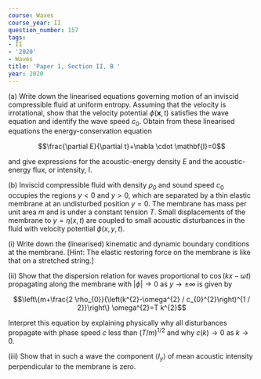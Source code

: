 ```yaml
---
course: Waves
course_year: II
question_number: 157
tags:
- II
- '2020'
- Waves
title: 'Paper 1, Section II, B '
year: 2020
---
```




(a) Write down the linearised equations governing motion of an inviscid compressible fluid at uniform entropy. Assuming that the velocity is irrotational, show that the velocity potential $\phi(\mathbf{x}, t)$ satisfies the wave equation and identify the wave speed $c_{0}$. Obtain from these linearised equations the energy-conservation equation

$$\frac{\partial E}{\partial t}+\nabla \cdot \mathbf{I}=0$$

and give expressions for the acoustic-energy density $E$ and the acoustic-energy flux, or intensity, I.

(b) Inviscid compressible fluid with density $\rho_{0}$ and sound speed $c_{0}$ occupies the regions $y<0$ and $y>0$, which are separated by a thin elastic membrane at an undisturbed position $y=0$. The membrane has mass per unit area $m$ and is under a constant tension $T$. Small displacements of the membrane to $y=\eta(x, t)$ are coupled to small acoustic disturbances in the fluid with velocity potential $\phi(x, y, t)$.

(i) Write down the (linearised) kinematic and dynamic boundary conditions at the membrane. [Hint: The elastic restoring force on the membrane is like that on a stretched string.]

(ii) Show that the dispersion relation for waves proportional to $\cos (k x-\omega t)$ propagating along the membrane with $|\phi| \rightarrow 0$ as $y \rightarrow \pm \infty$ is given by

$$\left\{m+\frac{2 \rho_{0}}{\left(k^{2}-\omega^{2} / c_{0}^{2}\right)^{1 / 2}}\right\} \omega^{2}=T k^{2}$$

Interpret this equation by explaining physically why all disturbances propagate with phase speed $c$ less than $(T / m)^{1 / 2}$ and why $c(k) \rightarrow 0$ as $k \rightarrow 0$.

(iii) Show that in such a wave the component $\left\langle I_{y}\right\rangle$ of mean acoustic intensity perpendicular to the membrane is zero.
